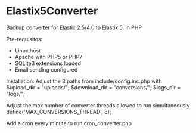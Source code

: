 # Elastix5Converter
Backup converter for Elastix 2.5/4.0 to Elastix 5, in PHP

Pre-requisites:
- Linux host
- Apache with PHP5 or PHP7
- SQLite3 extensions loaded
- Email sending configured

Installation:
Adjust the 3 paths from include/config.inc.php with 	
	$upload_dir = "uploads/";
	$download_dir = "conversions/";
	$logs_dir = "logs/";

Adjust the max number of converter threads allowed to run simultaneously
	define('MAX_CONVERSIONS_THREAD', 8); 
	
Add a cron every minute to run cron_converter.php